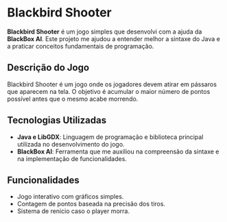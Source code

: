 # Blackbird Shooter

**Blackbird Shooter** é um jogo simples que desenvolvi com a ajuda da **BlackBox AI**. Este projeto me ajudou a entender melhor a sintaxe do Java e a praticar conceitos fundamentais de programação.

## Descrição do Jogo

Blackbird Shooter é um jogo onde os jogadores devem atirar em pássaros que aparecem na tela. O objetivo é acumular o maior número de pontos possível antes que o mesmo acabe morrendo.

## Tecnologias Utilizadas

- **Java e LibGDX**: Linguagem de programação e biblioteca principal utilizada no desenvolvimento do jogo.
- **BlackBox AI**: Ferramenta que me auxiliou na compreensão da sintaxe e na implementação de funcionalidades.

## Funcionalidades

- Jogo interativo com gráficos simples.
- Contagem de pontos baseada na precisão dos tiros.
- Sistema de renicio caso o player morra.
